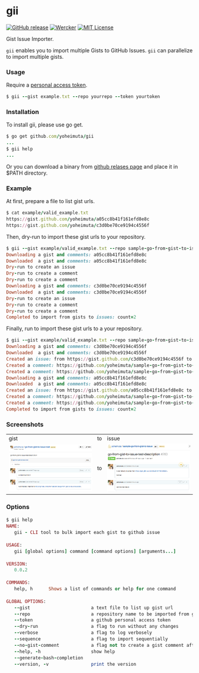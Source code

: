 # gii #

[![GitHub release](http://img.shields.io/github/release/yoheimuta/gii.svg?style=flat-square)][release]
[![Wercker](http://img.shields.io/wercker/ci/54393fe184570fc622001411.svg?style=flat-square)][wercker]
[![MIT License](http://img.shields.io/badge/license-MIT-blue.svg?style=flat-square)][license]

[release]: https://github.com/yoheimuta/gii/releases
[wercker]: https://app.wercker.com/project/bykey/f5af62972d6e8822f58bea38d5c7576d
[license]: https://github.com/yoheimuta/gii/blob/master/LICENSE

Gist Issue Importer.

`gii` enables you to import multiple Gists to GitHub Issues. `gii` can parallelize to import multiple gists.

### Usage

Require a [personal access token](https://github.com/blog/1509-personal-api-tokens).

```ruby
$ gii --gist example.txt --repo yourrepo --token yourtoken
```

### Installation

To install gii, please use go get.

```ruby
$ go get github.com/yoheimuta/gii
...
$ gii help
...
```

Or you can download a binary from [github relases page](https://github.com/yoheimuta/gii/releases) and place it in $PATH directory.

### Example

At first, prepare a file to list gist urls.

```ruby
$ cat example/valid_example.txt
https://gist.github.com/yoheimuta/a05cc8b41f161efd8e8c
https://gist.github.com/yoheimuta/c3d0be70ce9194c4556f
```

Then, dry-run to import these gist urls to your repository.

```ruby
$ gii --gist example/valid_example.txt --repo sample-go-from-gist-to-issue --token *** --no-gist-comment --dry-run
Downloading a gist and comments: a05cc8b41f161efd8e8c
Downloaded  a gist and comments: a05cc8b41f161efd8e8c
Dry-run to create an issue
Dry-run to create a comment
Dry-run to create a comment
Downloading a gist and comments: c3d0be70ce9194c4556f
Downloaded  a gist and comments: c3d0be70ce9194c4556f
Dry-run to create an issue
Dry-run to create a comment
Dry-run to create a comment
Completed to import from gists to issues: count=2
```

Finally, run to import these gist urls to a your repository.

```ruby
$ gii --gist example/valid_example.txt --repo sample-go-from-gist-to-issue --token *** --no-gist-comment
Downloading a gist and comments: c3d0be70ce9194c4556f
Downloaded  a gist and comments: c3d0be70ce9194c4556f
Created an issue: from https://gist.github.com/c3d0be70ce9194c4556f to https://github.com/yoheimuta/sample-go-from-gist-to-issue/issues/259
Created a comment: https://github.com/yoheimuta/sample-go-from-gist-to-issue/issues/259#issuecomment-99134645
Created a comment: https://github.com/yoheimuta/sample-go-from-gist-to-issue/issues/259#issuecomment-99134648
Downloading a gist and comments: a05cc8b41f161efd8e8c
Downloaded  a gist and comments: a05cc8b41f161efd8e8c
Created an issue: from https://gist.github.com/a05cc8b41f161efd8e8c to https://github.com/yoheimuta/sample-go-from-gist-to-issue/issues/260
Created a comment: https://github.com/yoheimuta/sample-go-from-gist-to-issue/issues/260#issuecomment-99134646
Created a comment: https://github.com/yoheimuta/sample-go-from-gist-to-issue/issues/260#issuecomment-99134650
Completed to import from gists to issues: count=2
```

### Screenshots

<table style="width:100%">
  <tr>
    <td>gist</td>
    <td>to</td>
    <td>issue</td>
  </tr>
  <tr>
    <td><img src="https://raw.githubusercontent.com/yoheimuta/gii/master/screenshot/gist.png" /></td>
    <td>to</td>
    <td><img src="https://raw.githubusercontent.com/yoheimuta/gii/master/screenshot/issue.png" /></td>
  </tr>
</table>

### Options

```ruby
$ gii help
NAME:
   gii - CLI tool to bulk import each gist to github issue

USAGE:
   gii [global options] command [command options] [arguments...]

VERSION:
   0.0.2

COMMANDS:
   help, h      Shows a list of commands or help for one command

GLOBAL OPTIONS:
   --gist                       a text file to list up gist url
   --repo                       a repository name to be imported from gists
   --token                      a github personal access token
   --dry-run                    a flag to run without any changes
   --verbose                    a flag to log verbosely
   --sequence                   a flag to import sequentially
   --no-gist-comment            a flag not to create a gist comment after completing each import
   --help, -h                   show help
   --generate-bash-completion
   --version, -v                print the version
```
